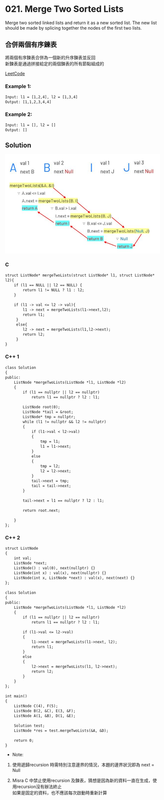 # 021. Merge Two Sorted Lists
Merge two sorted linked lists and return it as a new sorted list. The new list should be made by splicing together the nodes of the first two lists.

## 合併兩個有序鍊表  
將兩個有序鍊表合併為一個新的升序鍊表並反回  
新鍊表是通過拼接給定的兩個鍊表的所有節點組成的  

[LeetCode](https://leetcode.com/problems/merge-two-sorted-lists)  

### Example 1:
```
Input: l1 = [1,2,4], l2 = [1,3,4]
Output: [1,1,2,3,4,4]
```
### Example 2:
```
Input: l1 = [], l2 = []
Output: []
```


## Solution
<img src="img/021.JPG" width = "600"/>

### C

```
struct ListNode* mergeTwoLists(struct ListNode* l1, struct ListNode* l2){
    if (l1 == NULL || l2 == NULL) {
        return l1 != NULL ? l1 : l2;
    }

    if (l1 -> val <= l2 -> val){
        l1 -> next = mergeTwoLists(l1->next,l2);
        return l1;
     }
     else{
        l2 -> next = mergeTwoLists(l1,l2->next);    
        return l2;
     }
}
```

### C++ 1

```
class Solution
{
public:
    ListNode *mergeTwoLists(ListNode *l1, ListNode *l2)
    {
        if (l1 == nullptr || l2 == nullptr)
            return l1 == nullptr ? l2 : l1;

        ListNode root(0);
        ListNode *tail = &root;
        ListNode* tmp = nullptr;
        while (l1 != nullptr && l2 != nullptr)
        {
            if (l1->val < l2->val)
            {
                tmp = l1;
                l1 = l1->next;
            }
            else
            {
                tmp = l2;
                l2 = l2->next;
            }
            tail->next = tmp;
            tail = tail->next;
        }

        tail->next = l1 == nullptr ? l2 : l1;

        return root.next;

    }
};
```


### C++ 2

```
struct ListNode
{
    int val;
    ListNode *next;
    ListNode() : val(0), next(nullptr) {}
    ListNode(int x) : val(x), next(nullptr) {}
    ListNode(int x, ListNode *next) : val(x), next(next) {}
};

class Solution
{
public:
    ListNode *mergeTwoLists(ListNode *l1, ListNode *l2)
    {
        if (l1 == nullptr || l2 == nullptr)
            return l1 == nullptr ? l2 : l1;

        if (l1->val <= l2->val)
        {
            l1->next = mergeTwoLists(l1->next, l2);
            return l1;
        }
        else
        {
            l2->next = mergeTwoLists(l1, l2->next);
            return l2;
        }
    }
};

int main()
{
    ListNode C(4), F(5);
    ListNode B(2, &C), E(3, &F);
    ListNode A(1, &B), D(1, &E);

    Solution test;
    ListNode *res = test.mergeTwoLists(&A, &D);

    return 0;
}
```

* Note:  

1. 使用遞歸recursion 時需特別注意邊界的情況，本題的邊界狀況即為 next = Null  

2. Misra C 中禁止使用recursion 及鍊表，猜想是因為新的資料一直在生成，使用recursion沒有辦法終止  
   如果是固定的資料，也不應該每次啟動時重新計算 
